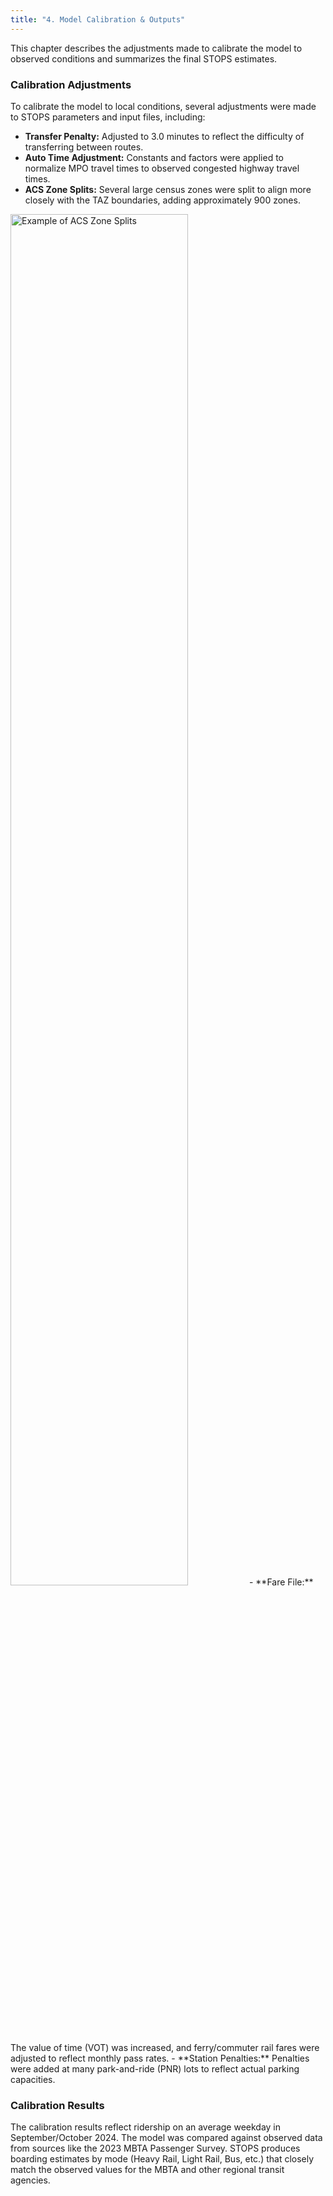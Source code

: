 ```yaml
---
title: "4. Model Calibration & Outputs"
---
```


This chapter describes the adjustments made to calibrate the model to observed conditions and summarizes the final STOPS estimates.

### Calibration Adjustments
To calibrate the model to local conditions, several adjustments were made to STOPS parameters and input files, including:
- **Transfer Penalty:** Adjusted to 3.0 minutes to reflect the difficulty of transferring between routes.
- **Auto Time Adjustment:** Constants and factors were applied to normalize MPO travel times to observed congested highway travel times.
- **ACS Zone Splits:** Several large census zones were split to align more closely with the TAZ boundaries, adding approximately 900 zones.
<img src="/boston-region-stops/images/documentation/v1.0/3-inputs/acs-zone-splits.jpg" alt="Example of ACS Zone Splits" title="Example of ACS Zone Splits" width="75%">
- **Fare File:** The value of time (VOT) was increased, and ferry/commuter rail fares were adjusted to reflect monthly pass rates.
- **Station Penalties:** Penalties were added at many park-and-ride (PNR) lots to reflect actual parking capacities.

### Calibration Results
The calibration results reflect ridership on an average weekday in September/October 2024. The model was compared against observed data from sources like the 2023 MBTA Passenger Survey. STOPS produces boarding estimates by mode (Heavy Rail, Light Rail, Bus, etc.) that closely match the observed values for the MBTA and other regional transit agencies.